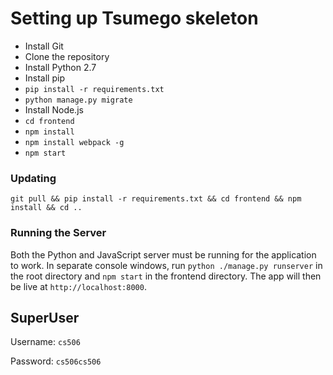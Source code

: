 # Setting up Tsumego skeleton

* Install Git
* Clone the repository
* Install Python 2.7
* Install pip
* `pip install -r requirements.txt`
* `python manage.py migrate`
* Install Node.js
* `cd frontend`
* `npm install`
* `npm install webpack -g`
* `npm start`

### Updating

`git pull && pip install -r requirements.txt && cd frontend && npm install && cd ..`

### Running the Server

Both the Python and JavaScript server must be running for the
application to work. In separate console windows, run `python
./manage.py runserver` in the root directory and `npm start` in the
frontend directory. The app will then be live at `http://localhost:8000`.

## SuperUser

Username: `cs506`

Password: `cs506cs506`
